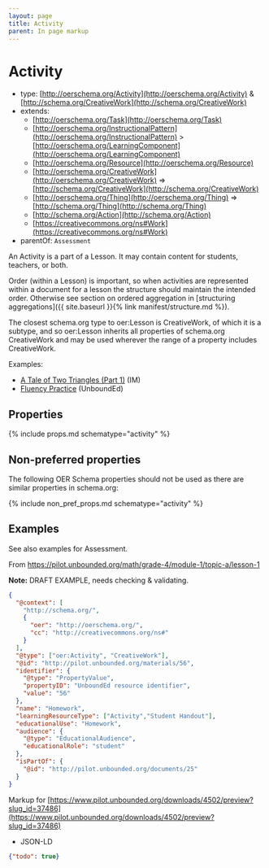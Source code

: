 ```yaml
---
layout: page
title: Activity
parent: In page markup
---
```


# Activity

- type: [http://oerschema.org/Activity](http://oerschema.org/Activity) & [http://schema.org/CreativeWork](http://schema.org/CreativeWork)
- extends:
    - [http://oerschema.org/Task](http://oerschema.org/Task)
    - [http://oerschema.org/InstructionalPattern](http://oerschema.org/InstructionalPattern) > [http://oerschema.org/LearningComponent](http://oerschema.org/LearningComponent)
    - [http://oerschema.org/Resource](http://oerschema.org/Resource)
    - [http://oerschema.org/CreativeWork](http://oerschema.org/CreativeWork) => [http://schema.org/CreativeWork](http://schema.org/CreativeWork)
    - [http://oerschema.org/Thing](http://oerschema.org/Thing) => [http://schema.org/Thing](http://schema.org/Thing)
    - [http://schema.org/Action](http://schema.org/Action)
    - [https://creativecommons.org/ns#Work](https://creativecommons.org/ns#Work)
- parentOf: `Assessment`

An Activity is a part of a Lesson. It may contain content for students, teachers, or both.

Order (within a Lesson) is important, so when activities are represented within a document for a lesson the structure should maintain the intended order. Otherwise see section on ordered aggregation in [structuring aggregations]({{ site.baseurl }}{% link manifest/structure.md %}).

The closest schema.org type to oer:Lesson is CreativeWork, of which it is a subtype, and so oer:Lesson inherits all properties of schema.org CreativeWork and may be used wherever the range of a property includes CreativeWork.

Examples:

- [A Tale of Two Triangles (Part 1)](https://im.openupresources.org/6/teachers/1/7.html#activity-2) (IM)
- [Fluency Practice](https://www.pilot.unbounded.org/downloads/4502/preview?slug_id=37486) (UnboundEd)

## Properties

{% include props.md schematype="activity" %}

## Non-preferred properties
The following OER Schema properties should not be used as there are similar properties in schema.org:

{% include non_pref_props.md schematype="activity" %}

## Examples
See also examples for Assessment.

From https://pilot.unbounded.org/math/grade-4/module-1/topic-a/lesson-1

**Note:**
    DRAFT EXAMPLE, needs checking & validating.

``` json
{
  "@context": [
    "http://schema.org/",
    {
      "oer": "http://oerschema.org/",
      "cc": "http://creativecommons.org/ns#"
    }
  ],
  "@type": ["oer:Activity", "CreativeWork"],
  "@id": "http://pilot.unbounded.org/materials/56",
  "identifier": {
    "@type": "PropertyValue",
    "propertyID": "UnboundEd resource identifier",
    "value": "56"
  },
  "name": "Homework",
  "learningResourceType": ["Activity","Student Handout"],
  "educationalUse": "Homework",
  "audience": {
    "@type": "EducationalAudience",
    "educationalRole": "student"
  },
  "isPartOf": {
    "@id": "http://pilot.unbounded.org/documents/25"
  }
}

```

Markup for [https://www.pilot.unbounded.org/downloads/4502/preview?slug_id=37486](https://www.pilot.unbounded.org/downloads/4502/preview?slug_id=37486)

- JSON-LD

```json
{"todo": true}
```
